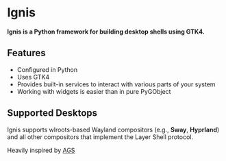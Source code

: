 # Ignis

__Ignis is a Python framework for building desktop shells using GTK4.__

## Features
- Configured in Python
- Uses GTK4
- Provides built-in services to interact with various parts of your system
- Working with widgets is easier than in pure PyGObject

## Supported Desktops
Ignis supports wlroots-based Wayland compositors (e.g., __Sway__, __Hyprland__) and all other compositors that implement the Layer Shell protocol.


Heavily inspired by [AGS](https://github.com/aylur/ags)
